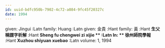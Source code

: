 ```yaml
---
id: uuid-bdfc950b-7902-4c72-a084-9fc45f20327c
date: 1994
---
```


given: Jingui :Latn
family: Huang  :Latn
given: 金貴 :Hant
family: 黃 :Hant
**生父稱謂字析解** :Hant
**Sheng fu chengwei zi xijie ** :Latn
In: 
** 徐州師院學報** :Hant
**Xuzhou shiyuan xuebao** :Latn
volume: 1, 1994